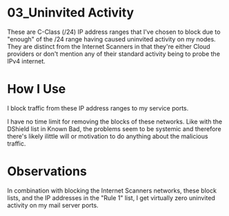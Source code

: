 # 03_Uninvited Activity

These are C-Class (/24) IP address ranges that I've chosen to block due to "enough" of the /24 range having caused uninvited activity on my nodes. They are distinct from the Internet Scanners in that they're either Cloud providers or don't mention any of their standard activity being to probe the IPv4 internet.

# How I Use

I block traffic from these IP address ranges to my service ports.

I have no time limit for removing the blocks of these networks. Like with the DShield list in Known Bad, the problems seem to be systemic and therefore there's likely ilittle will or motivation to do anything about the malicious traffic.

# Observations

In combination with blocking the Internet Scanners networks, these block lists, and the IP addresses in the "Rule 1" list, I get virtually zero uninvited activity on my mail server ports.
